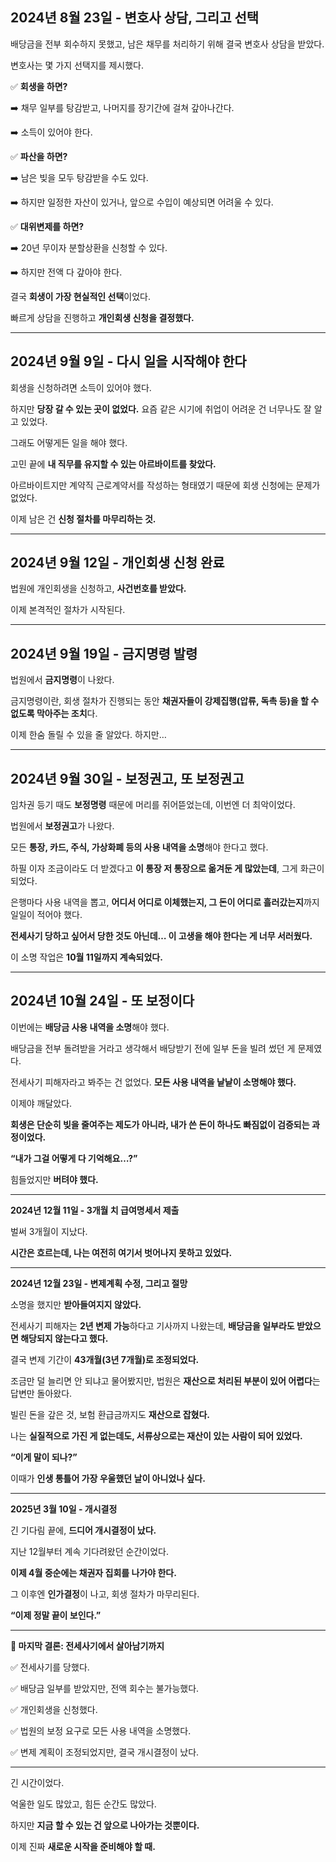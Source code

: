 ## **2024년 8월 23일 - 변호사 상담, 그리고 선택**

  

배당금을 전부 회수하지 못했고, 남은 채무를 처리하기 위해 결국 변호사 상담을 받았다.

  

변호사는 몇 가지 선택지를 제시했다.

  

✅ **회생을 하면?**

➡️ 채무 일부를 탕감받고, 나머지를 장기간에 걸쳐 갚아나간다.

➡️ 소득이 있어야 한다.

  

✅ **파산을 하면?**

➡️ 남은 빚을 모두 탕감받을 수도 있다.

➡️ 하지만 일정한 자산이 있거나, 앞으로 수입이 예상되면 어려울 수 있다.

  

✅ **대위변제를 하면?**

➡️ 20년 무이자 분할상환을 신청할 수 있다.

➡️ 하지만 전액 다 갚아야 한다.

  

결국 **회생이 가장 현실적인 선택**이었다.

  

빠르게 상담을 진행하고 **개인회생 신청을 결정했다.**

---

## **2024년 9월 9일 - 다시 일을 시작해야 한다**

  

회생을 신청하려면 소득이 있어야 했다.

  

하지만 **당장 갈 수 있는 곳이 없었다.** 요즘 같은 시기에 취업이 어려운 건 너무나도 잘 알고 있었다.

  

그래도 어떻게든 일을 해야 했다.

  

고민 끝에 **내 직무를 유지할 수 있는 아르바이트를 찾았다.**

  

아르바이트지만 계약직 근로계약서를 작성하는 형태였기 때문에 회생 신청에는 문제가 없었다.

  

이제 남은 건 **신청 절차를 마무리하는 것.**

---

## **2024년 9월 12일 - 개인회생 신청 완료**

  

법원에 개인회생을 신청하고, **사건번호를 받았다.**

  

이제 본격적인 절차가 시작된다.

---

## **2024년 9월 19일 - 금지명령 발령**

  

법원에서 **금지명령**이 나왔다.

  

금지명령이란, 회생 절차가 진행되는 동안 **채권자들이 강제집행(압류, 독촉 등)을 할 수 없도록 막아주는 조치**다.

  

이제 한숨 돌릴 수 있을 줄 알았다. 하지만…

---

## **2024년 9월 30일 - 보정권고, 또 보정권고**

  

임차권 등기 때도 **보정명령** 때문에 머리를 쥐어뜯었는데, 이번엔 더 최악이었다.

  

법원에서 **보정권고**가 나왔다.

  

모든 **통장, 카드, 주식, 가상화폐 등의 사용 내역을 소명**해야 한다고 했다.

  

하필 이자 조금이라도 더 받겠다고 **이 통장 저 통장으로 옮겨둔 게 많았는데**, 그게 화근이 되었다.

  

은행마다 사용 내역을 뽑고, **어디서 어디로 이체했는지, 그 돈이 어디로 흘러갔는지**까지 일일이 적어야 했다.

  

**전세사기 당하고 싶어서 당한 것도 아닌데… 이 고생을 해야 한다는 게 너무 서러웠다.**

  

이 소명 작업은 **10월 11일까지 계속되었다.**

---

## **2024년 10월 24일 - 또 보정이다**

  

이번에는 **배당금 사용 내역을 소명**해야 했다.

  

배당금을 전부 돌려받을 거라고 생각해서 배당받기 전에 일부 돈을 빌려 썼던 게 문제였다.

  

전세사기 피해자라고 봐주는 건 없었다. **모든 사용 내역을 낱낱이 소명해야 했다.**

  

이제야 깨달았다.

**회생은 단순히 빚을 줄여주는 제도가 아니라, 내가 쓴 돈이 하나도 빠짐없이 검증되는 과정이었다.**

  

**“내가 그걸 어떻게 다 기억해요…?”**

  

힘들었지만 **버텨야 했다.**

---

**2024년 12월 11일 - 3개월 치 급여명세서 제출**

  

벌써 3개월이 지났다.

  

**시간은 흐르는데, 나는 여전히 여기서 벗어나지 못하고 있었다.**

---

**2024년 12월 23일 - 변제계획 수정, 그리고 절망**

  

소명을 했지만 **받아들여지지 않았다.**

  

전세사기 피해자는 **2년 변제 가능**하다고 기사까지 나왔는데, **배당금을 일부라도 받았으면 해당되지 않는다고 했다.**

  

결국 변제 기간이 **43개월(3년 7개월)로 조정되었다.**

  

조금만 덜 늘리면 안 되냐고 물어봤지만, 법원은 **재산으로 처리된 부분이 있어 어렵다**는 답변만 돌아왔다.

  

빌린 돈을 갚은 것, 보험 환급금까지도 **재산으로 잡혔다.**

  

나는 **실질적으로 가진 게 없는데도, 서류상으로는 재산이 있는 사람이 되어 있었다.**

  

**“이게 말이 되나?”**

  

이때가 **인생 통틀어 가장 우울했던 날이 아니었나 싶다.**

---

**2025년 3월 10일 - 개시결정**

  

긴 기다림 끝에, **드디어 개시결정이 났다.**

  

지난 12월부터 계속 기다려왔던 순간이었다.

  

**이제 4월 중순에는 채권자 집회를 나가야 한다.**

  

그 이후엔 **인가결정**이 나고, 회생 절차가 마무리된다.

  

**“이제 정말 끝이 보인다.”**

---

**📌 마지막 결론: 전세사기에서 살아남기까지**

  

✅ 전세사기를 당했다.

✅ 배당금 일부를 받았지만, 전액 회수는 불가능했다.

✅ 개인회생을 신청했다.

✅ 법원의 보정 요구로 모든 사용 내역을 소명했다.

✅ 변제 계획이 조정되었지만, 결국 개시결정이 났다.

---

긴 시간이었다.

  

억울한 일도 많았고, 힘든 순간도 많았다.

  

하지만 **지금 할 수 있는 건 앞으로 나아가는 것뿐이다.**

  

이제 진짜 **새로운 시작을 준비해야 할 때.**